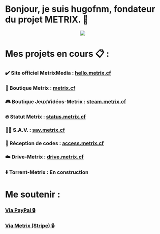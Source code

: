 # Bonjour, je suis hugofnm, fondateur du projet METRIX. 👋

<p align="center"> 
    <img src="https://github-readme-stats.vercel.app/api?username=hugofnm&show_icons=true&theme=tokyonight">
</p>

# Mes projets en cours 📋 :

### ✔️ Site officiel MetrixMedia : <a href="https://hello.metrix.cf">hello.metrix.cf</a>
### 🛒 Boutique Metrix : <a href="https://metrix.cf">metrix.cf</a>
### 🎮 Boutique JeuxVidéos-Metrix : <a href="https://steam.metrix.cf">steam.metrix.cf</a>
### 🔥 Statut Metrix : <a href="https://status.metrix.cf">status.metrix.cf</a>
### 🧑‍🔧 S.A.V. : <a href="https://sav.metrix.cf">sav.metrix.cf</a>
### 📩 Réception de codes : <a href="https://access.metrix.cf">access.metrix.cf</a>
### ☁️ Drive-Metrix : <a href="https://drive.metrix.cf">drive.metrix.cf</a>
### ⬇️ Torrent-Metrix : En construction

# Me soutenir : 

### <a href="https://paypal.me/hugofnm/">Via PayPal 🔒</a>
### <a href="https://metrix.cf/funding">Via Metrix (Stripe) 🔒</a>
